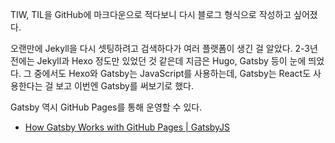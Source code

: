 TIW, TIL을 GitHub에 마크다운으로 적다보니 다시 블로그 형식으로 작성하고 싶어졌다.

오랜만에 Jekyll을 다시 셋팅하려고 검색하다가 여러 플랫폼이 생긴 걸 알았다.
2-3년 전에는 Jekyll과 Hexo 정도만 있었던 것 같은데 지금은 Hugo, Gatsby 등이 눈에 띄었다.
그 중에서도 Hexo와 Gatsby는 JavaScript를 사용하는데, Gatsby는 React도 사용한다는 걸 보고 이번엔 Gatsby를 써보기로 했다.

Gatsby 역시 GitHub Pages를 통해 운영할 수 있다.

- [How Gatsby Works with GitHub Pages | GatsbyJS](https://www.gatsbyjs.org/docs/how-gatsby-works-with-github-pages/)
